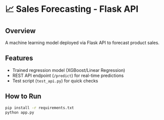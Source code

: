 # 📈 Sales Forecasting - Flask API

## Overview
A machine learning model deployed via Flask API to forecast product sales.

## Features
- Trained regression model (XGBoost/Linear Regression)
- REST API endpoint (`/predict`) for real-time predictions
- Test script (`test_api.py`) for quick checks

## How to Run
```bash
pip install -r requirements.txt
python app.py
